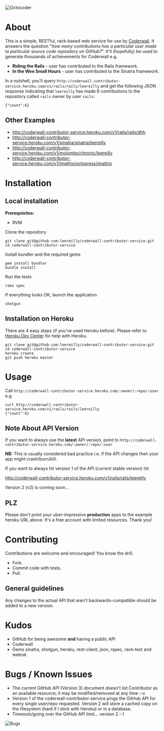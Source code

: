 ![Octocoder](http://i.imgur.com/IEcUy.png "Octocoder")

# About

This is a simple, RESTful, rack-based web service for use by [Coderwall](http://www.coderwall.com). It answers the question "_how many contributions has a particular user made to particular source code repository on GitHub?_". It'll (hopefully) be used to generate thousands of achievements for Coderwall e.g.

* **Riding the Rails** - user has contributed to the Rails framework.
* **In the Wee Small Hours** - user has contributed to the Sinatra framework.

In a nutshell, you'll query `http://coderwall-contributor-service.heroku.com/v1/rails/rails/leereilly` and get the following JSON response indicating that `leereilly` has made 6 contributions to the repository called `rails` owner by user `rails`:

    {"count":6}
    
## Other Examples

* http://coderwall-contributor-service.heroku.com/v1/rails/rails/dhh
* http://coderwall-contributor-service.heroku.com/v1/sinatra/sinatra/leereilly
* http://coderwall-contributor-service.heroku.com/v1/mojombo/chronic/leereilly
* http://coderwall-contributor-service.heroku.com/v1/imathis/octopress/imathis

# Installation

## Local installation

**Prerequisites:**

* RVM

Clone the repository

    git clone git@github.com:leereilly/coderwall-contributor-service.git
    cd coderwall-contributor-service
    
Install bundler and the required gems

    gem install bundler     
    bundle install
    
Run the tests

    rake spec
    
If everything looks OK, launch the application

    shotgun    
    
## Installation on Heroku  

There are 4 easy steps (if you've used Heroku before). Please refer to [Heroku Dev Center](http://devcenter.heroku.com/articles/quickstart) for help with Heroku.

    git clone git@github.com:leereilly/coderwall-contributor-service.git
    cd coderwall-contributor-service
    heroku create 
    git push heroku master

# Usage

Call `http://coderwall-contributor-service.heroku.com/:owner/:repo/:user` e.g.

    curl http://coderwall-contributor-service.heroku.com/v1/rails/rails/leereilly
    {"count":6}
    
## Note About API Version

If you want to always use the **latest** API version, point to `http://coderwall-contributor-service.heroku.com/:owner/:repo/:user`

**NB:** This is usually considered bad practice i.e. if the API changes then your app might crash/burn/kill.

If you want to always hit version 1 of the API (current stable version) hit

http://coderwall-contributor-service.heroku.com/v1/rails/rails/leereilly

Version 2 (v2) is coming soon...

## PLZ

Please don't point your uber-impressive **production** apps to the example heroku URL above. It's a free account with limited resources. Thank you!

# Contributing

Contributions are welcome and encouraged! You know the drill. 

* Fork.
* Commit code with tests.
* Pull.

## General guidelines

Any changes to the actual API that aren't backwards-compatible should be added to a new version.

# Kudos

* GitHub for being awesome __and__ having a public API
* Coderwall
* Gems sinatra, shotgun, heroku, rest-client, json, rspec, rack-test and webrat

# Bugs / Known Issues

* The current GitHub API (Version 3) document doesn't list Contributor as an available resource; it may be modified/removed at any time :-o
* Version 1 of the coderwall-contributor-service pings the GitHub API for every single user/repo requested. Version 2 will store a cached copy on the filesystem (hard if I stick with Heroku) or in a database.
* Timeouts/going over the GitHub API limit... version 2 :-)

![Bugs](http://i.imgur.com/K8vsw.gif "Bugs")